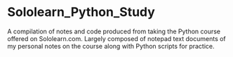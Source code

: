 # Sololearn_Python_Study
A compilation of notes and code produced from taking the Python course offered on Sololearn.com.
Largely composed of notepad text documents of my personal notes on the course along with Python scripts for practice.
